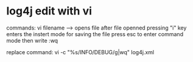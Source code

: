 # log4j edit with vi

commands:
  vi filename --> opens file
  after file openned pressing "i" key enters the instert mode
  for saving the file press esc to enter command mode then write :wq

replace command:
  vi -c "%s/INFO/DEBUG/g|wq" log4j.xml
